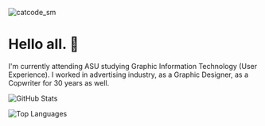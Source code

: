 
![catcode_sm](https://github.com/user-attachments/assets/e4e8dee8-472d-45f7-953f-2be343d5cf46)


# Hello all. 👋
I'm currently attending ASU studying Graphic Information Technology (User Experience). I worked in advertising industry, as a Graphic Designer, as a Copwriter for 30 years as well. 

![GitHub Stats](https://github-readme-stats.vercel.app/api?username=endereml&show_icons=true&theme=radical)

![Top Languages](https://github-readme-stats.vercel.app/api/top-langs/?username=endereml&layout=compact&langs_count=10&theme=radical)
<!--
**endereml/endereml** is a ✨ _special_ ✨ repository because its `README.md` (this![Uploading uxdesign.jpg…]()
 file) appears on your GitHub profile.

Here are some ideas to get you started:

- 🔭 I’m currently working on ...
- 🌱 I’m currently learning UX.
- 👯 I’m looking to collaborate on ...
- 🤔 I’m looking for help with ...
- 💬 Ask me about ...
- 📫 How to reach me: ...
- 😄 Pronouns: ...
- ⚡ Fun fact: ...
-->
